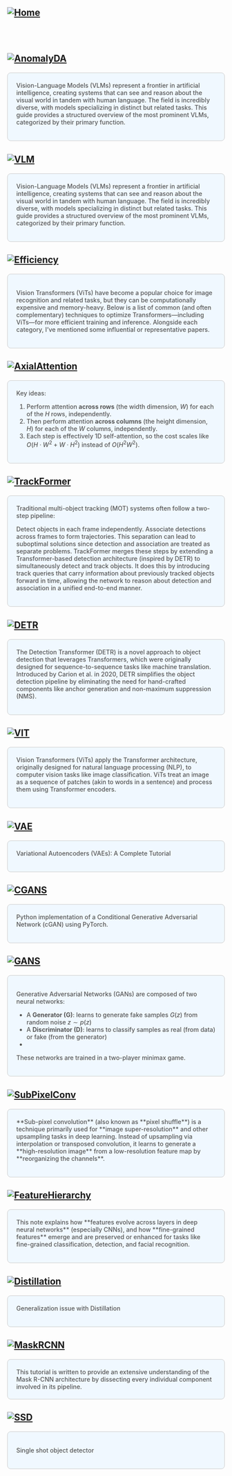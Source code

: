 ## [![Home](https://img.shields.io/badge/Home-Click%20Here-blue?style=flat&logo=homeadvisor&logoColor=white)](../)


<br>
<br>

## [![AnomalyDA](https://img.shields.io/badge/Anomaly-DA-g?style=for-the-badge&logo=github)](../posts/System_Design/Domain_AD)
<div style="background-color: #f0f8ff; color: #555;font-weight: 485; padding: 20px; margin: 20px 0; border-radius: 8px; border: 1px solid #ccc;">
Vision-Language Models (VLMs) represent a frontier in artificial intelligence, creating systems that can see and reason about the visual world in tandem with human language. The field is incredibly diverse, with models specializing in distinct but related tasks. This guide provides a structured overview of the most prominent VLMs, categorized by their primary function.
<p></p>
</div>

## [![VLM](https://img.shields.io/badge/VLM-Vision_Language_Models-g?style=for-the-badge&logo=github)](../posts/VLM/VLMs)
<div style="background-color: #f0f8ff; color: #555;font-weight: 485; padding: 20px; margin: 20px 0; border-radius: 8px; border: 1px solid #ccc;">
Vision-Language Models (VLMs) represent a frontier in artificial intelligence, creating systems that can see and reason about the visual world in tandem with human language. The field is incredibly diverse, with models specializing in distinct but related tasks. This guide provides a structured overview of the most prominent VLMs, categorized by their primary function.
<p></p>
</div>


## [![Efficiency](https://img.shields.io/badge/Efficient_Transformers-Efficient_Techniques_in_Transformers-blue?style=for-the-badge&logo=github)](../posts/EfficientTransformers)
<div style="background-color: #f0f8ff; color: #555;font-weight: 485; padding: 20px; margin: 20px 0; border-radius: 8px; border: 1px solid #ccc;">

Vision Transformers (ViTs) have become a popular choice for image recognition and related tasks, but they can be computationally expensive and memory-heavy. Below is a list of common (and often complementary) techniques to optimize Transformers—including ViTs—for more efficient training and inference. Alongside each category, I’ve mentioned some influential or representative papers.

</div>

## [![AxialAttention](https://img.shields.io/badge/Axial_Attention-Attentions_across_axes-blue?style=for-the-badge&logo=github)](../posts/AxialAttention)
<div style="background-color: #f0f8ff; color: #555;font-weight: 485; padding: 20px; margin: 20px 0; border-radius: 8px; border: 1px solid #ccc;">
Key ideas:
  
1. Perform attention **across rows** (the width dimension, $W$) for each of the $H$ rows, independently.  
2. Then perform attention **across columns** (the height dimension, $H$) for each of the $W$ columns, independently.  
3. Each step is effectively 1D self-attention, so the cost scales like $O(H \cdot W^2 + W \cdot H^2)$ instead of $O(H^2 W^2)$.
 <p></p>

</div>


## [![TrackFormer](https://img.shields.io/badge/TrackFormer-Multi_Object_Tracking_with_Transformer-blue?style=for-the-badge&logo=github)](../posts/TrackFormer)
<div style="background-color: #f0f8ff; color: #555;font-weight: 485; padding: 20px; margin: 20px 0; border-radius: 8px; border: 1px solid #ccc;">
Traditional multi-object tracking (MOT) systems often follow a two-step pipeline:
  
Detect objects in each frame independently.
Associate detections across frames to form trajectories.
This separation can lead to suboptimal solutions since detection and association are treated as separate problems. TrackFormer merges these steps by extending a Transformer-based detection architecture (inspired by DETR) to simultaneously detect and track objects. It does this by introducing track queries that carry information about previously tracked objects forward in time, allowing the network to reason about detection and association in a unified end-to-end manner. <p></p>
</div>

## [![DETR](https://img.shields.io/badge/DETR-Detection_Transformer-blue?style=for-the-badge&logo=github)](../posts/DETR)

<div style="background-color: #f0f8ff; color: #555;font-weight: 485; padding: 20px; margin: 20px 0; border-radius: 8px; border: 1px solid #ccc;">
The Detection Transformer (DETR) is a novel approach to object detection that leverages Transformers, which were originally designed for sequence-to-sequence tasks like machine translation. Introduced by Carion et al. in 2020, DETR simplifies the object detection pipeline by eliminating the need for hand-crafted components like anchor generation and non-maximum suppression (NMS).
 <p></p>
</div>

## [![VIT](https://img.shields.io/badge/VIT-Vision_Transformers-blue?style=for-the-badge&logo=github)](../posts/VIT)
<div style="background-color: #f0f8ff; color: #555;font-weight: 485; padding: 20px; margin: 20px 0; border-radius: 8px; border: 1px solid #ccc;">
Vision Transformers (ViTs) apply the Transformer architecture, originally designed for natural language processing (NLP), to computer vision tasks like image classification. ViTs treat an image as a sequence of patches (akin to words in a sentence) and process them using Transformer encoders. <p></p>
</div>

## [![VAE](https://img.shields.io/badge/VAEs-Variational_Auto_Encoders-blue?style=for-the-badge&logo=github)](../posts/VAE)
<div style="background-color: #f0f8ff; color: #555;font-weight: 485; padding: 20px; margin: 20px 0; border-radius: 8px; border: 1px solid #ccc;">
Variational Autoencoders (VAEs): A Complete Tutorial
 <p></p>
</div>

## [![CGANS](https://img.shields.io/badge/CGANs-Conditional_GAN-blue?style=for-the-badge&logo=github)](../posts/ConditionalGAN)
<div style="background-color: #f0f8ff; color: #555;font-weight: 485; padding: 20px; margin: 20px 0; border-radius: 8px; border: 1px solid #ccc;">
Python implementation of a Conditional Generative Adversarial Network (cGAN) using PyTorch.
 <p></p>
</div>


## [![GANS](https://img.shields.io/badge/GAN-Generative_Adversarial_Networks-blue?style=for-the-badge&logo=github)](../posts/GAN)
<div style="background-color: #f0f8ff; color: #555;font-weight: 485; padding: 20px; margin: 20px 0; border-radius: 8px; border: 1px solid #ccc;">

Generative Adversarial Networks (GANs) are composed of two neural networks:
* A **Generator (G)**: learns to generate fake samples $G(z)$ from random noise $z \sim p(z)$
* A **Discriminator (D)**: learns to classify samples as real (from data) or fake (from the generator)
* 
These networks are trained in a two-player minimax game.
  <p></p>
</div>

## [![SubPixelConv](https://img.shields.io/badge/SubPixelConv-Pixel_Shuffle-blue?style=for-the-badge&logo=github)](../posts/SubPixelConv)
<div style="background-color: #f0f8ff; color: #555;font-weight: 485; padding: 20px; margin: 20px 0; border-radius: 8px; border: 1px solid #ccc;">
**Sub-pixel convolution** (also known as **pixel shuffle**) is a technique primarily used for **image super-resolution** and other upsampling tasks in deep learning. Instead of upsampling via interpolation or transposed convolution, it learns to generate a **high-resolution image** from a low-resolution feature map by **reorganizing the channels**.
  <p></p>
</div>

## [![FeatureHierarchy](https://img.shields.io/badge/FeatureHierarchy-Feature_Evolution_Along_DNN-blue?style=for-the-badge&logo=github)](../posts/FeatureHierarchy)
<div style="background-color: #f0f8ff; color: #555;font-weight: 485; padding: 20px; margin: 20px 0; border-radius: 8px; border: 1px solid #ccc;">
This note explains how **features evolve across layers in deep neural networks** (especially CNNs), and how **fine-grained features** emerge and are preserved or enhanced for tasks like fine-grained classification, detection, and facial recognition.
  <p></p>
</div>


## [![Distillation](https://img.shields.io/badge/Distillation-grey?style=for-the-badge&logo=github)](../posts/Distillation)
<div style="background-color: #f0f8ff; color: #555;font-weight: 485; padding: 20px; margin: 20px 0; border-radius: 8px; border: 1px solid #ccc;">
Generalization issue with Distillation
 <p></p>
</div>


## [![MaskRCNN](https://img.shields.io/badge/MaskRCNN-Instancce_Segmentation-blue?style=for-the-badge&logo=github)](../posts/MaskRCNN)
<div style="background-color: #f0f8ff; color: #555;font-weight: 485; padding: 20px; margin: 20px 0; border-radius: 8px; border: 1px solid #ccc;">
This tutorial is written to provide an extensive understanding of the Mask R-CNN architecture by dissecting every individual component involved in its pipeline.
</div>

## [![SSD](https://img.shields.io/badge/SSD-Single_Shot_Object_Detector-blue?style=for-the-badge&logo=github)](../posts/ssd)
<div style="background-color: #f0f8ff; color: #555;font-weight: 485; padding: 20px; margin: 20px 0; border-radius: 8px; border: 1px solid #ccc;">

Single shot object detector
</div>



